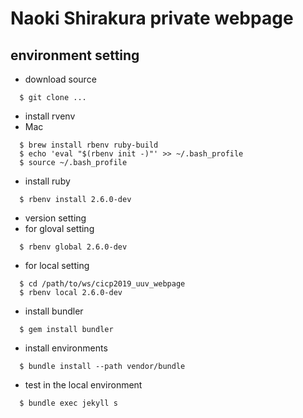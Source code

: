 # Naoki Shirakura private webpage

## environment setting
- download source
```
  $ git clone ...
```

- install rvenv
- Mac
```
  $ brew install rbenv ruby-build
  $ echo 'eval "$(rbenv init -)"' >> ~/.bash_profile
  $ source ~/.bash_profile
```

- install ruby
```
  $ rbenv install 2.6.0-dev
```
- version setting
- for gloval setting
```
  $ rbenv global 2.6.0-dev
```
- for local setting
```
  $ cd /path/to/ws/cicp2019_uuv_webpage
  $ rbenv local 2.6.0-dev
```

- install bundler
```
  $ gem install bundler
```

- install environments
```
  $ bundle install --path vendor/bundle
```

- test in the local environment
```
  $ bundle exec jekyll s
```

